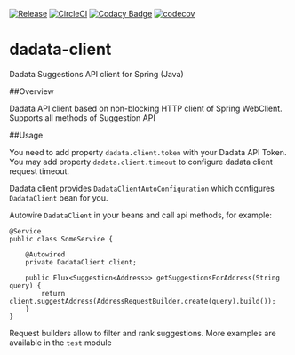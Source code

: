 [![Release](https://jitpack.io/v/kuliginstepan/dadata-client.svg)](https://jitpack.io/#kuliginstepan/dadata-client)
[![CircleCI](https://circleci.com/gh/KuliginStepan/dadata-client/tree/master.svg?style=shield)](https://circleci.com/gh/KuliginStepan/dadata-client/tree/master)
[![Codacy Badge](https://api.codacy.com/project/badge/Grade/11dd4516337e4a9da32b427262e96fe7)](https://www.codacy.com/app/KuliginStepan/dadata-client?utm_source=github.com&amp;utm_medium=referral&amp;utm_content=KuliginStepan/dadata-client&amp;utm_campaign=Badge_Grade)
[![codecov](https://codecov.io/gh/KuliginStepan/dadata-client/branch/master/graph/badge.svg)](https://codecov.io/gh/KuliginStepan/dadata-client)

# dadata-client

Dadata Suggestions API client for Spring (Java)

##Overview

Dadata API client based on non-blocking HTTP client of Spring WebClient. Supports all methods of Suggestion API

##Usage

You need to add property `dadata.client.token` with your Dadata API Token.
You may add property `dadata.client.timeout` to configure dadata client request timeout.

Dadata client provides `DadataClientAutoConfiguration` which configures `DadataClient` bean for you.

Autowire `DadataClient` in your beans and call api methods, for example:

```
@Service
public class SomeService {
    
    @Autowired
    private DadataClient client;
    
    public Flux<Suggestion<Address>> getSuggestionsForAddress(String query) {
        return client.suggestAddress(AddressRequestBuilder.create(query).build());
    }
}
```

Request builders allow to filter and rank suggestions. More examples are available in the `test` module 
